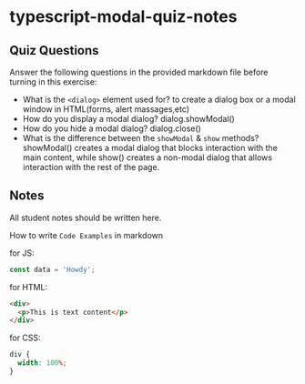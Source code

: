 # typescript-modal-quiz-notes

## Quiz Questions

Answer the following questions in the provided markdown file before turning in this exercise:

- What is the `<dialog>` element used for?
  to create a dialog box or a modal window in HTML(forms, alert massages,etc)
- How do you display a modal dialog?
  dialog.showModal()
- How do you hide a modal dialog?
  dialog.close()
- What is the difference between the `showModal` & `show` methods?
  showModal() creates a modal dialog that blocks interaction with the main content, while show() creates a non-modal dialog that allows interaction with the rest of the page.

## Notes

All student notes should be written here.

How to write `Code Examples` in markdown

for JS:

```javascript
const data = 'Howdy';
```

for HTML:

```html
<div>
  <p>This is text content</p>
</div>
```

for CSS:

```css
div {
  width: 100%;
}
```
